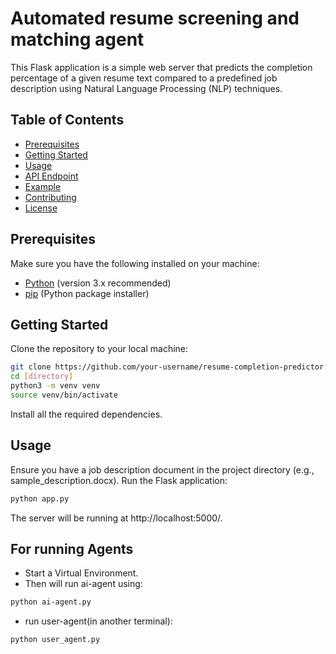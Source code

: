 # Automated resume screening and matching agent

This Flask application is a simple web server that predicts the completion percentage of a given resume text compared to a predefined job description using Natural Language Processing (NLP) techniques.

## Table of Contents

- [Prerequisites](#prerequisites)
- [Getting Started](#getting-started)
- [Usage](#usage)
- [API Endpoint](#api-endpoint)
- [Example](#example)
- [Contributing](#contributing)
- [License](#license)

## Prerequisites

Make sure you have the following installed on your machine:

- [Python](https://www.python.org/) (version 3.x recommended)
- [pip](https://pip.pypa.io/en/stable/installation/) (Python package installer)

## Getting Started
Clone the repository to your local machine:

   ```bash
   git clone https://github.com/your-username/resume-completion-predictor.git
   cd [directory]
   python3 -m venv venv
   source venv/bin/activate
   ```
   Install all the required dependencies.
## Usage
Ensure you have a job description document in the project directory (e.g., sample_description.docx).
Run the Flask application:
```bash
python app.py
```
The server will be running at http://localhost:5000/.
## For running Agents
- Start a Virtual Environment.
- Then will run ai-agent using:
```bash
python ai-agent.py
```
- run user-agent(in another terminal):
```bash
python user_agent.py
```

